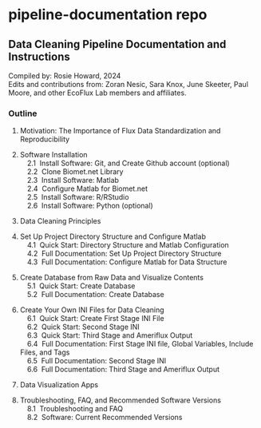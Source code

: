 # pipeline-documentation repo

## Data Cleaning Pipeline Documentation and Instructions

Compiled by: Rosie Howard, 2024\
Edits and contributions from: Zoran Nesic, Sara Knox, June Skeeter, Paul Moore, and other EcoFlux Lab members and affiliates.

### Outline

1. Motivation: The Importance of Flux Data Standardization and Reproducibility

2. Software Installation\
&emsp;2.1 &nbsp;Install Software: Git, and Create Github account (optional)\
&emsp;2.2 &nbsp;Clone Biomet.net Library\
&emsp;2.3 &nbsp;Install Software: Matlab\
&emsp;2.4 &nbsp;Configure Matlab for Biomet.net\
&emsp;2.5 &nbsp;Install Software: R/RStudio\
&emsp;2.6 &nbsp;Install Software: Python (optional)

3. Data Cleaning Principles

4. Set Up Project Directory Structure and Configure Matlab\
&emsp;4.1 &nbsp;Quick Start: Directory Structure and Matlab Configuration\
&emsp;4.2 &nbsp;Full Documentation: Set Up Project Directory Structure\
&emsp;4.3 &nbsp;Full Documentation: Configure Matlab for Data Structure

5. Create Database from Raw Data and Visualize Contents\
&emsp;5.1 &nbsp;Quick Start: Create Database\
&emsp;5.2 &nbsp;Full Documentation: Create Database

6. Create Your Own INI Files for Data Cleaning\
&emsp;6.1 &nbsp;Quick Start: Create First Stage INI File\
&emsp;6.2 &nbsp;Quick Start: Second Stage INI\
&emsp;6.3 &nbsp;Quick Start: Third Stage and Ameriflux Output\
&emsp;6.4 &nbsp;Full Documentation: First Stage INI file, Global Variables, Include Files, and Tags\
&emsp;6.5 &nbsp;Full Documentation: Second Stage INI\
&emsp;6.6 &nbsp;Full Documentation: Third Stage and Ameriflux Output

7. Data Visualization Apps

8. Troubleshooting, FAQ, and Recommended Software Versions\
&emsp;8.1 &nbsp;Troubleshooting and FAQ\
&emsp;8.2 &nbsp;Software: Current Recommended Versions




